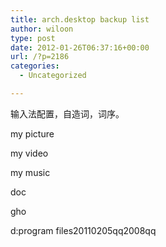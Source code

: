 ```yaml
---
title: arch.desktop backup list
author: wiloon
type: post
date: 2012-01-26T06:37:16+00:00
url: /?p=2186
categories:
  - Uncategorized

---
```

输入法配置，自造词，词序。
  
my picture
  
my video
  
my music
  
doc
  
gho
  
d:program files20110205qq2008qq